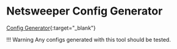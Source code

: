 

# Netsweeper Config Generator

[Config Generator](https://wavenet-education.github.io/netsweeper_tools/){:target="_blank"} 

!!! Warning
    Any configs generated with this tool should be tested.
